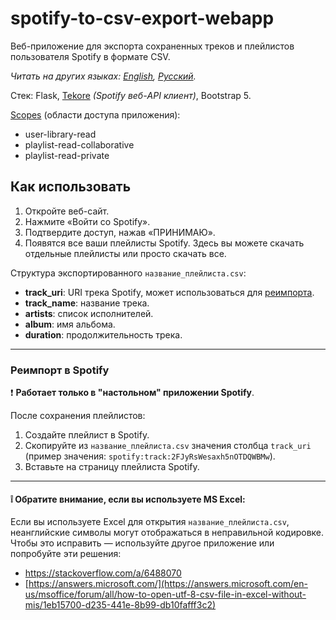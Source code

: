 # spotify-to-csv-export-webapp
Веб-приложение для экспорта сохраненных треков и плейлистов пользователя Spotify в формате CSV.

*Читать на других языках: [English](README.md), [Русский](README.ru.md).*

Стек: Flask, [Tekore](https://github.com/felix-hilden/tekore) _(Spotify веб-API клиент)_, Bootstrap 5.

[Scopes](https://developer.spotify.com/documentation/general/guides/authorization/scopes/) (области доступа приложения):
- user-library-read 
- playlist-read-collaborative 
- playlist-read-private

## Как использовать
1. Откройте веб-сайт.
2. Нажмите «Войти со Spotify».
3. Подтвердите доступ, нажав «ПРИНИМАЮ».
4. Появятся все ваши плейлисты Spotify. Здесь вы можете скачать отдельные плейлисты или просто скачать все.

Структура экспортированного `название_плейлиста.csv`:
- **track_uri**: URI трека Spotify, может использоваться для [реимпорта](#реимпорт-в-spotify).
- **track_name**: название трека.
- **artists**: список исполнителей.
- **album**: имя альбома.
- **duration**: продолжительность трека.

____
### Реимпорт в Spotify
:exclamation: **Работает только в "настольном" приложении Spotify**.

После сохранения плейлистов:
1. Создайте плейлист в Spotify.
2. Скопируйте из `название_плейлиста.csv` значения столбца `track_uri`
(пример значения: `spotify:track:2FJyRsWesaxh5nOTDQWBMw`).
3. Вставьте на страницу плейлиста Spotify.

____
#### :grey_exclamation: Обратите внимание, если вы используете MS Excel:
Если вы используете Excel для открытия `название_плейлиста.csv`, неанглийские символы могут отображаться в неправильной кодировке.
Чтобы это исправить — используйте другое приложение или попробуйте эти решения:
- https://stackoverflow.com/a/6488070
- [https://answers.microsoft.com/](https://answers.microsoft.com/en-us/msoffice/forum/all/how-to-open-utf-8-csv-file-in-excel-without-mis/1eb15700-d235-441e-8b99-db10fafff3c2)